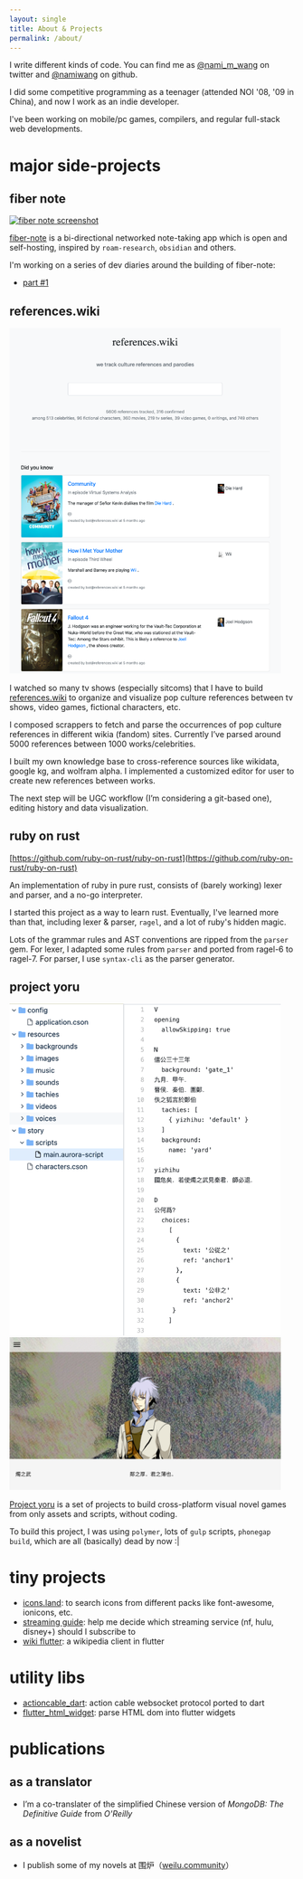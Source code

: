 ```yaml
---
layout: single
title: About & Projects
permalink: /about/
---
```


I write different kinds of code. You can find me as [@nami_m_wang](https://twitter.com/nami_m_wang) on twitter and [@namiwang](https://github.com/namiwang) on github.

I did some competitive programming as a teenager (attended NOI '08, '09 in China), and now I work as an indie developer.

I've been working on mobile/pc games, compilers, and regular full-stack web developments.

# major side-projects

## fiber note

<a href="https://github.com/namiwang/fiber-note" target="_blank">
  <img src="/assets/images/fiber-note.gif" width="480" alt="fiber note screenshot">
</a>

[fiber-note](https://github.com/namiwang/fiber-note) is a bi-directional networked note-taking app which is open and self-hosting, inspired by `roam-research`, `obsidian` and others.

I'm working on a series of dev diaries around the building of fiber-note:

- [part #1](https://namiwang.github.io/2020/11/12/building-a-roam-like-networked-heavily-customized-realtime-editor-part-1.html)

## references.wiki

<a href="https://references.wiki" target="_blank">
  <img src="/assets/images/ref-wiki.png" width=480 alt="references.wiki screenshot">
</a>

I watched so many tv shows (especially sitcoms) that I have to build [references.wiki](https://references.wiki/) to organize and visualize pop culture references between tv shows, video games, fictional characters, etc.

I composed scrappers to fetch and parse the occurrences of pop culture references in different wikia (fandom) sites. Currently I’ve parsed around 5000 references between 1000 works/celebrities.

I built my own knowledge base to cross-reference sources like wikidata, google kg, and wolfram alpha. I implemented a customized editor for user to create new references between works.

The next step will be UGC workflow (I’m considering a git-based one), editing history and data visualization.

## ruby on rust

[https://github.com/ruby-on-rust/ruby-on-rust](https://github.com/ruby-on-rust/ruby-on-rust)

An implementation of ruby in pure rust, consists of (barely working) lexer and parser, and a no-go interpreter.

I started this project as a way to learn rust. Eventually, I've learned more than that, including lexer & parser, `ragel`, and a lot of ruby's hidden magic.

Lots of the grammar rules and AST conventions are ripped from the `parser` gem. For lexer, I adapted some rules from `parser` and ported from ragel-6 to ragel-7. For parser, I use `syntax-cli` as the parser generator.

## project yoru

<img src="/assets/images/project-yoru-1.png" width=480 alt="project yoru screenshot">

<img src="/assets/images/project-yoru-2.png" width=480 alt="project yoru screenshot">

[Project yoru](https://github.com/project-yoru) is a set of projects to build cross-platform visual novel games from only assets and scripts, without coding.

To build this project, I was using `polymer`, lots of `gulp` scripts, `phonegap build`, which are all (basically) dead by now \:\|

# tiny projects

- [icons.land](https://icons.land): to search icons from different packs like font-awesome, ionicons, etc.
- [streaming guide](https://streaming-guide.github.io): help me decide which streaming service (nf, hulu, disney+) should I subscribe to
- [wiki flutter](https://github.com/namiwang/wiki-flutter): a wikipedia client in flutter

# utility libs

- [actioncable_dart](https://github.com/namiwang/actioncable_dart): action cable websocket protocol ported to dart
- [flutter_html_widget](https://github.com/namiwang/flutter_html_widget): parse HTML dom into flutter widgets

# publications

## as a translator

- I’m a co-translater of the simplified Chinese version of *MongoDB: The Definitive Guide* from *O'Reilly*

## as a novelist

- I publish some of my novels at 围炉（[weilu.community](https://weilu.community)）

<!-- # communities

- ingress enlighten lv.10
- help organized wikipedia offline events in shanghai -->
